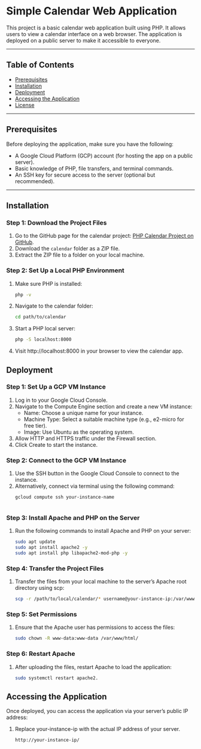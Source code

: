 # Simple Calendar Web Application

This project is a basic calendar web application built using PHP. It allows users to view a calendar interface on a web browser. The application is deployed on a public server to make it accessible to everyone.

---

## Table of Contents

- [Prerequisites](#prerequisites)
- [Installation](#installation)
- [Deployment](#deployment)
- [Accessing the Application](#accessing-the-application)
- [License](#license)

---

## Prerequisites

Before deploying the application, make sure you have the following:

- A Google Cloud Platform (GCP) account (for hosting the app on a public server).
- Basic knowledge of PHP, file transfers, and terminal commands.
- An SSH key for secure access to the server (optional but recommended).

---

## Installation

### Step 1: Download the Project Files
1. Go to the GitHub page for the calendar project: [PHP Calendar Project on GitHub](https://github.com/wftutorials/php-mini-projects/tree/main/calendar).
2. Download the `calendar` folder as a ZIP file.
3. Extract the ZIP file to a folder on your local machine.

### Step 2: Set Up a Local PHP Environment
1. Make sure PHP is installed:
   ```bash
   php -v
2. Navigate to the calendar folder:
   ```bash
   cd path/to/calendar
3. Start a PHP local server:
   ```bash
   php -S localhost:8000
4. Visit http://localhost:8000 in your browser to view the calendar app.

## Deployment

### Step 1: Set Up a GCP VM Instance
1. Log in to your Google Cloud Console.
2. Navigate to the Compute Engine section and create a new VM instance:
   - Name: Choose a unique name for your instance.
   - Machine Type: Select a suitable machine type (e.g., e2-micro for free tier).
   - Image: Use Ubuntu as the operating system.
3. Allow HTTP and HTTPS traffic under the Firewall section.
4. Click Create to start the instance.

### Step 2: Connect to the GCP VM Instance
1. Use the SSH button in the Google Cloud Console to connect to the instance.
2. Alternatively, connect via terminal using the following command:
   ```bash
   gcloud compute ssh your-instance-name



### Step 3: Install Apache and PHP on the Server
1. Run the following commands to install Apache and PHP on your server:
   ```bash
   sudo apt update
   sudo apt install apache2 -y
   sudo apt install php libapache2-mod-php -y

### Step 4: Transfer the Project Files
1. Transfer the files from your local machine to the server’s Apache root directory using scp:
   ```bash
   scp -r /path/to/local/calendar/* username@your-instance-ip:/var/www/html/


### Step 5: Set Permissions
1. Ensure that the Apache user has permissions to access the files:
   ```bash
   sudo chown -R www-data:www-data /var/www/html/

### Step 6: Restart Apache
1. After uploading the files, restart Apache to load the application:
   ```bash
   sudo systemctl restart apache2.


## Accessing the Application
Once deployed, you can access the application via your server’s public IP address:
1. Replace your-instance-ip with the actual IP address of your server.
   ```bash
   http://your-instance-ip/












